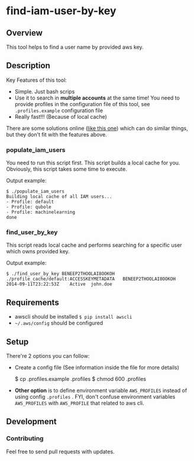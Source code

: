 # find-iam-user-by-key

## Overview

This tool helps to find a user name by provided aws key.


## Description

Key Features of this tool:

* Simple. Just bash scrips
* Use it to search in **multiple accounts** at the same time! You need to provide profiles in the configuration file of this tool, see ``.profiles.example`` configuration file
* Really fast!!! (Because of local cache)

There are some solutions online ([like this one](https://gist.github.com/OnlyInAmerica/9964456
"Find an AWS IAM user corresponding to an AWS Access Key")) which can do similar things,
but they don't fit with the features above.

### populate_iam_users

You need to run this script first. This script builds a local cache for you. Obviously, this script takes some time to execute.

Output example:

    $ ./populate_iam_users
    Building local cache of all IAM users...
    - Profile: default
    - Profile: qubole
    - Profile: machinelearning
    done
    
### find_user_by_key

This script reads local cache and performs searching for a specific user which owns provided key.

Output example:

    $ ./find_user_by_key BENEEP2THOOLAI8OOKOH
    ./profile_cache/default:ACCESSKEYMETADATA	BENEEP2THOOLAI8OOKOH	2014-09-11T23:22:53Z	Active	john.doe

## Requirements

* awscli should be installed ``$ pip install awscli``
* ``~/.aws/config`` should be configured

## Setup

There're 2 options you can follow:

- Create a config file (See information inside the file for more details)


    $ cp .profiles.example .profiles
    $ chmod 600 .profiles

- **Other option** is to define environment variable ``AWS_PROFILES`` instead of using config ``.profiles`` . FYI, don't
confuse environment variables ``AWS_PROFILES`` with ``AWS_PROFILE`` that related to aws cli.

## Development

### Contributing

Feel free to send pull requests with updates.
